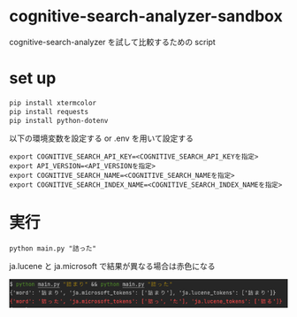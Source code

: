 # cognitive-search-analyzer-sandbox
cognitive-search-analyzer を試して比較するための script

# set up

```
pip install xtermcolor
pip install requests
pip install python-dotenv
```

以下の環境変数を設定する or .env を用いて設定する

```
export COGNITIVE_SEARCH_API_KEY=<COGNITIVE_SEARCH_API_KEYを指定>
export API_VERSION=<API_VERSIONを指定>
export COGNITIVE_SEARCH_NAME=<COGNITIVE_SEARCH_NAMEを指定>
export COGNITIVE_SEARCH_INDEX_NAME=<COGNITIVE_SEARCH_INDEX_NAMEを指定>
```
# 実行

```
python main.py "詰った"
```

ja.lucene と ja.microsoft で結果が異なる場合は赤色になる

![](image.png)